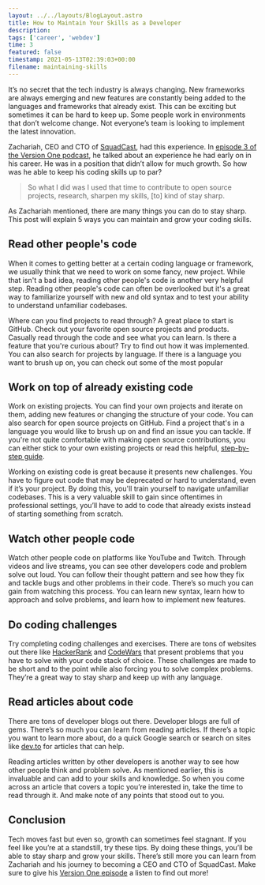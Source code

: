 ```yaml
---
layout: ../../layouts/BlogLayout.astro
title: How to Maintain Your Skills as a Developer
description: 
tags: ['career', 'webdev']
time: 3
featured: false
timestamp: 2021-05-13T02:39:03+00:00
filename: maintaining-skills
---
```

It’s no secret that the tech industry is always changing. New frameworks are always emerging and new features are constantly being added to the languages and frameworks that already exist. This can be exciting but sometimes it can be hard to keep up. Some people work in environments that don’t welcome change. Not everyone’s team is looking to implement the latest innovation. 

Zachariah, CEO and CTO of [SquadCast](https://squadcast.fm/), had this experience. In [episode 3 of the Version One podcast](https://codesandbox.io/podcasts/version-one/Zachariah-Moreno-SquadCast), he talked about an experience he had early on in his career. He was in a position that didn’t allow for much growth. So how was he able to keep his coding skills up to par? 

> So what I did was I used that time to contribute to open source projects, research, sharpen my skills, [to] kind of stay sharp.

As Zachariah mentioned, there are many things you can do to stay sharp. This post will explain 5 ways you can maintain and grow your coding skills. 

## Read other people's code

When it comes to getting better at a certain coding language or framework, we usually think that we need to work on some fancy, new project. While that isn't a bad idea, reading other people's code is another very helpful step. Reading other people's code can often be overlooked but it's a great way to familiarize yourself with new and old syntax and to test your ability to understand unfamiliar codebases. 

Where can you find projects to read through? A great place to start is GitHub. Check out your favorite open source projects and products. Casually read through the code and see what you can learn. Is there a feature that you're curious about? Try to find out how it was implemented. You can also search for projects by language. If there is a language you want to brush up on, you can check out some of the most popular 

## Work on top of already existing code

Work on existing projects. You can find your own projects and iterate on them, adding new features or changing the structure of your code. You can also search for open source projects on GitHub. Find a project that's in a language you would like to brush up on and find an issue you can tackle. If you're not quite comfortable with making open source contributions, you can either stick to your own existing projects or read this helpful, [step-by-step guide](https://codesandbox.io/post/how-to-make-your-first-open-source-contribution).

Working on existing code is great because it presents new challenges. You have to figure out code that may be deprecated or hard to understand, even if it’s your project. By doing this, you'll train yourself to navigate unfamiliar codebases. This is a very valuable skill to gain since oftentimes in professional settings, you’ll have to add to code that already exists instead of starting something from scratch. 

## Watch other people code

Watch other people code on platforms like YouTube and Twitch. Through videos and live streams, you can see other developers code and problem solve out loud. You can follow their thought pattern and see how they fix and tackle bugs and other problems in their code. There’s so much you can gain from watching this process. You can learn new syntax, learn how to approach and solve problems, and learn how to implement new features.

## Do coding challenges

Try completing coding challenges and exercises. There are tons of websites out there like [HackerRank](hackerrank.com) and [CodeWars](https://www.codewars.com/) that present problems that you have to solve with your code stack of choice. These challenges are made to be short and to the point while also forcing you to solve complex problems. They’re a great way to stay sharp and keep up with any language. 

## Read articles about code

There are tons of developer blogs out there. Developer blogs are full of gems. There’s so much you can learn from reading articles. If there’s a topic you want to learn more about, do a quick Google search or search on sites like [dev.to](http://dev.to) for articles that can help. 

Reading articles written by other developers is another way to see how other people think and problem solve. As mentioned earlier, this is invaluable and can add to your skills and knowledge. So when you come across an article that covers a topic you’re interested in, take the time to read through it. And make note of any points that stood out to you. 

## Conclusion

Tech moves fast but even so, growth can sometimes feel stagnant. If you feel like you’re at a standstill, try these tips. By doing these things, you’ll be able to stay sharp and grow your skills. There’s still more you can learn from Zachariah and his journey to becoming a CEO and CTO of SquadCast. Make sure to give his [Version One episode](https://codesandbox.io/podcasts/version-one/Zachariah-Moreno-SquadCast) a listen to find out more!